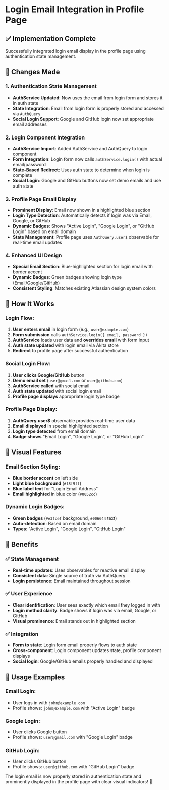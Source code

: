 # Login Email Integration in Profile Page

## ✅ **Implementation Complete**
Successfully integrated login email display in the profile page using authentication state management.

## 🔧 **Changes Made**

### 1. **Authentication State Management**
- **AuthService Updated**: Now uses the email from login form and stores it in auth state
- **State Integration**: Email from login form is properly stored and accessed via `AuthQuery`
- **Social Login Support**: Google and GitHub login now set appropriate email addresses

### 2. **Login Component Integration**
- **AuthService Import**: Added AuthService and AuthQuery to login component
- **Form Integration**: Login form now calls `authService.login()` with actual email/password
- **State-Based Redirect**: Uses auth state to determine when login is complete
- **Social Login**: Google and GitHub buttons now set demo emails and use auth state

### 3. **Profile Page Email Display**
- **Prominent Display**: Email now shown in a highlighted blue section
- **Login Type Detection**: Automatically detects if login was via Email, Google, or GitHub
- **Dynamic Badges**: Shows "Active Login", "Google Login", or "GitHub Login" based on email domain
- **State Management**: Profile page uses `AuthQuery.user$` observable for real-time email updates

### 4. **Enhanced UI Design**
- **Special Email Section**: Blue-highlighted section for login email with border accent
- **Dynamic Badges**: Green badges showing login type (Email/Google/GitHub)
- **Consistent Styling**: Matches existing Atlassian design system colors

## 🎯 **How It Works**

### **Login Flow**:
1. **User enters email** in login form (e.g., `user@example.com`)
2. **Form submission** calls `authService.login({ email, password })`
3. **AuthService** loads user data and **overrides email** with form input
4. **Auth state updated** with login email via Akita store
5. **Redirect** to profile page after successful authentication

### **Social Login Flow**:
1. **User clicks Google/GitHub** button
2. **Demo email set** (`user@gmail.com` or `user@github.com`)
3. **AuthService called** with social email
4. **Auth state updated** with social login email
5. **Profile page displays** appropriate login type badge

### **Profile Page Display**:
1. **AuthQuery.user$** observable provides real-time user data
2. **Email displayed** in special highlighted section
3. **Login type detected** from email domain
4. **Badge shows** "Email Login", "Google Login", or "GitHub Login"

## 🎨 **Visual Features**

### **Email Section Styling**:
- **Blue border accent** on left side
- **Light blue background** (`#f8f9ff`)
- **Blue label text** for "Login Email Address"
- **Email highlighted** in blue color (`#0052cc`)

### **Dynamic Login Badges**:
- **Green badges** (`#e3fcef` background, `#006644` text)
- **Auto-detection**: Based on email domain
- **Types**: "Active Login", "Google Login", "GitHub Login"

## 🚀 **Benefits**

### ✅ **State Management**
- **Real-time updates**: Uses observables for reactive email display
- **Consistent data**: Single source of truth via AuthQuery
- **Login persistence**: Email maintained throughout session

### ✅ **User Experience**
- **Clear identification**: User sees exactly which email they logged in with
- **Login method clarity**: Badge shows if login was via email, Google, or GitHub
- **Visual prominence**: Email stands out in highlighted section

### ✅ **Integration**
- **Form to state**: Login form email properly flows to auth state
- **Cross-component**: Login component updates state, profile component displays
- **Social login**: Google/GitHub emails properly handled and displayed

## 📝 **Usage Examples**

### **Email Login**:
- User logs in with `john@example.com`
- Profile shows: `john@example.com` with "Active Login" badge

### **Google Login**:
- User clicks Google button
- Profile shows: `user@gmail.com` with "Google Login" badge

### **GitHub Login**:
- User clicks GitHub button  
- Profile shows: `user@github.com` with "GitHub Login" badge

The login email is now properly stored in authentication state and prominently displayed in the profile page with clear visual indicators! 🎉